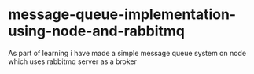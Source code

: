 # message-queue-implementation-using-node-and-rabbitmq
As part of learning i have made a simple message queue system on node which uses rabbitmq server as a broker
